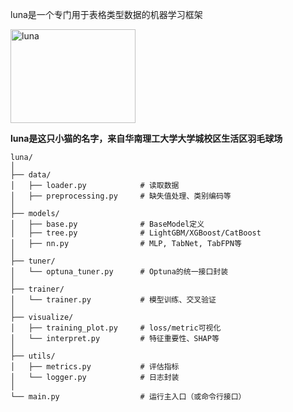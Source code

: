 luna是一个专门用于表格类型数据的机器学习框架

<img src="./imgs/luna.jpg" width="200" height="150" alt="luna">

**luna是这只小猫的名字，来自华南理工大学大学城校区生活区羽毛球场**

```
luna/
│
├── data/
│   ├── loader.py            # 读取数据
│   ├── preprocessing.py     # 缺失值处理、类别编码等
│
├── models/
│   ├── base.py              # BaseModel定义
│   ├── tree.py              # LightGBM/XGBoost/CatBoost
│   ├── nn.py                # MLP, TabNet, TabFPN等
│
├── tuner/
│   └── optuna_tuner.py      # Optuna的统一接口封装
│
├── trainer/
│   └── trainer.py           # 模型训练、交叉验证
│
├── visualize/
│   ├── training_plot.py     # loss/metric可视化
│   └── interpret.py         # 特征重要性、SHAP等
│
├── utils/
│   ├── metrics.py           # 评估指标
│   └── logger.py            # 日志封装
│
└── main.py                  # 运行主入口（或命令行接口）

```
